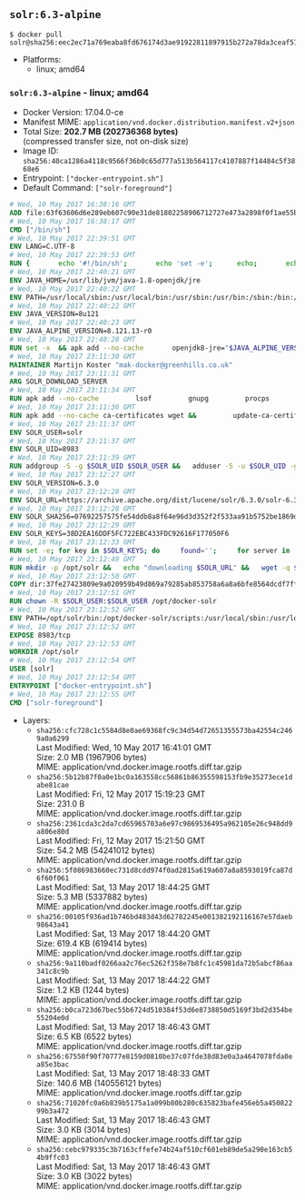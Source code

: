 ## `solr:6.3-alpine`

```console
$ docker pull solr@sha256:eec2ec71a769eaba8fd676174d3ae91922811897915b272a78da3ceaf5744e5e
```

-	Platforms:
	-	linux; amd64

### `solr:6.3-alpine` - linux; amd64

-	Docker Version: 17.04.0-ce
-	Manifest MIME: `application/vnd.docker.distribution.manifest.v2+json`
-	Total Size: **202.7 MB (202736368 bytes)**  
	(compressed transfer size, not on-disk size)
-	Image ID: `sha256:40ca1286a4118c9566f36b0c65d777a513b564117c4107887f14484c5f3868e6`
-	Entrypoint: `["docker-entrypoint.sh"]`
-	Default Command: `["solr-foreground"]`

```dockerfile
# Wed, 10 May 2017 16:38:16 GMT
ADD file:63f63606d6e289eb607c90e31de81802258906712727e473a2898f0f1ae55bb5 in / 
# Wed, 10 May 2017 16:38:17 GMT
CMD ["/bin/sh"]
# Wed, 10 May 2017 22:39:51 GMT
ENV LANG=C.UTF-8
# Wed, 10 May 2017 22:39:53 GMT
RUN { 		echo '#!/bin/sh'; 		echo 'set -e'; 		echo; 		echo 'dirname "$(dirname "$(readlink -f "$(which javac || which java)")")"'; 	} > /usr/local/bin/docker-java-home 	&& chmod +x /usr/local/bin/docker-java-home
# Wed, 10 May 2017 22:40:21 GMT
ENV JAVA_HOME=/usr/lib/jvm/java-1.8-openjdk/jre
# Wed, 10 May 2017 22:40:22 GMT
ENV PATH=/usr/local/sbin:/usr/local/bin:/usr/sbin:/usr/bin:/sbin:/bin:/usr/lib/jvm/java-1.8-openjdk/jre/bin:/usr/lib/jvm/java-1.8-openjdk/bin
# Wed, 10 May 2017 22:40:22 GMT
ENV JAVA_VERSION=8u121
# Wed, 10 May 2017 22:40:23 GMT
ENV JAVA_ALPINE_VERSION=8.121.13-r0
# Wed, 10 May 2017 22:40:28 GMT
RUN set -x 	&& apk add --no-cache 		openjdk8-jre="$JAVA_ALPINE_VERSION" 	&& [ "$JAVA_HOME" = "$(docker-java-home)" ]
# Wed, 10 May 2017 23:11:30 GMT
MAINTAINER Martijn Koster "mak-docker@greenhills.co.uk"
# Wed, 10 May 2017 23:11:31 GMT
ARG SOLR_DOWNLOAD_SERVER
# Wed, 10 May 2017 23:11:34 GMT
RUN apk add --no-cache         lsof         gnupg         procps         tar         bash
# Wed, 10 May 2017 23:11:36 GMT
RUN apk add --no-cache ca-certificates wget &&         update-ca-certificates
# Wed, 10 May 2017 23:11:37 GMT
ENV SOLR_USER=solr
# Wed, 10 May 2017 23:11:37 GMT
ENV SOLR_UID=8983
# Wed, 10 May 2017 23:11:39 GMT
RUN addgroup -S -g $SOLR_UID $SOLR_USER &&   adduser -S -u $SOLR_UID -g $SOLR_USER $SOLR_USER
# Wed, 10 May 2017 23:12:27 GMT
ENV SOLR_VERSION=6.3.0
# Wed, 10 May 2017 23:12:28 GMT
ENV SOLR_URL=https://archive.apache.org/dist/lucene/solr/6.3.0/solr-6.3.0.tgz
# Wed, 10 May 2017 23:12:28 GMT
ENV SOLR_SHA256=07692257575fe54ddb8a8f64e96d3d352f2f533aa91b5752be1869d2acf2f544
# Wed, 10 May 2017 23:12:29 GMT
ENV SOLR_KEYS=38D2EA16DDF5FC722EBC433FDC92616F177050F6
# Wed, 10 May 2017 23:12:33 GMT
RUN set -e; for key in $SOLR_KEYS; do     found='';     for server in       ha.pool.sks-keyservers.net       hkp://keyserver.ubuntu.com:80       hkp://p80.pool.sks-keyservers.net:80       pgp.mit.edu     ; do       echo "  trying $server for $key";       gpg --keyserver "$server" --keyserver-options timeout=10 --recv-keys "$key" && found=yes && break;     done;     test -z "$found" && echo >&2 "error: failed to fetch $key from several disparate servers -- network issues?" && exit 1;   done;   exit 0
# Wed, 10 May 2017 23:12:49 GMT
RUN mkdir -p /opt/solr &&   echo "downloading $SOLR_URL" &&   wget -q $SOLR_URL -O /opt/solr.tgz &&   echo "downloading $SOLR_URL.asc" &&   wget -q $SOLR_URL.asc -O /opt/solr.tgz.asc &&   echo "$SOLR_SHA256 */opt/solr.tgz" | sha256sum -c - &&   (>&2 ls -l /opt/solr.tgz /opt/solr.tgz.asc) &&   gpg --batch --verify /opt/solr.tgz.asc /opt/solr.tgz &&   tar -C /opt/solr --extract --file /opt/solr.tgz --strip-components=1 &&   rm /opt/solr.tgz* &&   rm -Rf /opt/solr/docs/ &&   mkdir -p /opt/solr/server/solr/lib /opt/solr/server/solr/mycores &&   sed -i -e 's/#SOLR_PORT=8983/SOLR_PORT=8983/' /opt/solr/bin/solr.in.sh &&   sed -i -e '/-Dsolr.clustering.enabled=true/ a SOLR_OPTS="$SOLR_OPTS -Dsun.net.inetaddr.ttl=60 -Dsun.net.inetaddr.negative.ttl=60"' /opt/solr/bin/solr.in.sh &&   chown -R $SOLR_USER:$SOLR_USER /opt/solr &&   mkdir /docker-entrypoint-initdb.d /opt/docker-solr/
# Wed, 10 May 2017 23:12:50 GMT
COPY dir:37fe27423809e9a020959b49d869a79285ab853758a6a8a6bfe8564dcdf7ff56 in /opt/docker-solr/scripts 
# Wed, 10 May 2017 23:12:51 GMT
RUN chown -R $SOLR_USER:$SOLR_USER /opt/docker-solr
# Wed, 10 May 2017 23:12:52 GMT
ENV PATH=/opt/solr/bin:/opt/docker-solr/scripts:/usr/local/sbin:/usr/local/bin:/usr/sbin:/usr/bin:/sbin:/bin:/usr/lib/jvm/java-1.8-openjdk/jre/bin:/usr/lib/jvm/java-1.8-openjdk/bin
# Wed, 10 May 2017 23:12:52 GMT
EXPOSE 8983/tcp
# Wed, 10 May 2017 23:12:53 GMT
WORKDIR /opt/solr
# Wed, 10 May 2017 23:12:54 GMT
USER [solr]
# Wed, 10 May 2017 23:12:54 GMT
ENTRYPOINT ["docker-entrypoint.sh"]
# Wed, 10 May 2017 23:12:55 GMT
CMD ["solr-foreground"]
```

-	Layers:
	-	`sha256:cfc728c1c5584d8e0ae69368fc9c34d54d72651355573ba42554c2469a0a6299`  
		Last Modified: Wed, 10 May 2017 16:41:01 GMT  
		Size: 2.0 MB (1967906 bytes)  
		MIME: application/vnd.docker.image.rootfs.diff.tar.gzip
	-	`sha256:5b12b87f0a0e1bc0a163558cc56861b86355598153fb9e35273ece1dabe81cae`  
		Last Modified: Fri, 12 May 2017 15:19:23 GMT  
		Size: 231.0 B  
		MIME: application/vnd.docker.image.rootfs.diff.tar.gzip
	-	`sha256:2361cda3c2da7cd65965703a6e97c9869536495a962105e26c948dd9a806e80d`  
		Last Modified: Fri, 12 May 2017 15:21:50 GMT  
		Size: 54.2 MB (54241012 bytes)  
		MIME: application/vnd.docker.image.rootfs.diff.tar.gzip
	-	`sha256:5f086983660ec731d8cdd974f0ad2815a619a607a8a8593019fca87d6f60f061`  
		Last Modified: Sat, 13 May 2017 18:44:25 GMT  
		Size: 5.3 MB (5337882 bytes)  
		MIME: application/vnd.docker.image.rootfs.diff.tar.gzip
	-	`sha256:00105f936ad1b746bd483d43d62782245e001382192116167e57daeb98643a41`  
		Last Modified: Sat, 13 May 2017 18:44:20 GMT  
		Size: 619.4 KB (619414 bytes)  
		MIME: application/vnd.docker.image.rootfs.diff.tar.gzip
	-	`sha256:9a110badf0266aa2c76ec5262f358e7b8fc1c45981da72b5abcf86aa341c8c9b`  
		Last Modified: Sat, 13 May 2017 18:44:22 GMT  
		Size: 1.2 KB (1244 bytes)  
		MIME: application/vnd.docker.image.rootfs.diff.tar.gzip
	-	`sha256:b0ca723d67bec55b6724d510384f53d6e8738850d5169f3bd2d354be55204e0d`  
		Last Modified: Sat, 13 May 2017 18:46:43 GMT  
		Size: 6.5 KB (6522 bytes)  
		MIME: application/vnd.docker.image.rootfs.diff.tar.gzip
	-	`sha256:67550f90f70777e8159d0810be37c07fde38d83e0a3a4647078fda0ea85e3bac`  
		Last Modified: Sat, 13 May 2017 18:48:33 GMT  
		Size: 140.6 MB (140556121 bytes)  
		MIME: application/vnd.docker.image.rootfs.diff.tar.gzip
	-	`sha256:71020fc0a6b839b5175a1a099b80b280c635823bafe456eb5a45082299b3a472`  
		Last Modified: Sat, 13 May 2017 18:46:43 GMT  
		Size: 3.0 KB (3014 bytes)  
		MIME: application/vnd.docker.image.rootfs.diff.tar.gzip
	-	`sha256:cebc979335c3b7163cffefe74b24af510cf601eb89de5a290e163cb54b9ffc03`  
		Last Modified: Sat, 13 May 2017 18:46:43 GMT  
		Size: 3.0 KB (3022 bytes)  
		MIME: application/vnd.docker.image.rootfs.diff.tar.gzip
